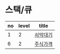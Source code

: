 # 스택/큐

 no   | level | title                                                        
 ---- | ----- | ------------------------------------------------------------ 
1 | 2 | [쇠막대기](https://github.com/algorithm-ehwa/algorithm-jian/blob/master/stack_queue/쇠막대기.md) 
6 | 2 | [주식가격](https://github.com/algorithm-ehwa/algorithm-jian/blob/master/stack_queue/주식가격.md) 

